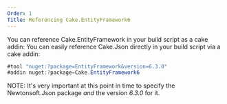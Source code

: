 ```yaml
---
Order: 1
Title: Referencing Cake.EntityFramework6
---
```


You can reference Cake.EntityFramework in your build script as a cake addin:
You can easily reference Cake.Json directly in your build script via a cake addin:

```csharp
#tool "nuget:?package=EntityFramework&version=6.3.0"
#addin nuget:?package=Cake.EntityFramework6
```

NOTE: It's very important at this point in time to specify the Newtonsoft.Json package *and* the version _6.3.0_ for it.